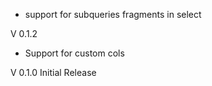 
- support for subqueries fragments in select

V 0.1.2

- Support for custom cols

V 0.1.0 Initial Release
